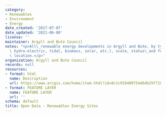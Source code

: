 ```yaml
---
category:
- Renewables
- Environment
- Energy
date_created: '2017-07-07'
date_updated: '2021-06-08'
license: ''
maintainer: Argyll and Bute Council
notes: "<p>All\_renewable energy developments in Argyll and Bute, by type (e.g. windfarms,\
  \ hydro-electric, tidal, biomass, solar, etc.), scale, status\_and for a specific\
  \ location.</p>"
organization: Argyll and Bute Council
records: null
resources:
- format: html
  name: Description
  url: https://www.arcgis.com/home/item.html?id=0c1c919409754d6db29f710fabd591c2
- format: FEATURE LAYER
  name: FEATURE LAYER
  url: ''
schema: default
title: Open Data - Renewables Energy Sites
---
```

